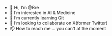 - 👋 Hi, I’m @Bre
- 👀 I’m interested in AI & Medicine
- 🌱 I’m currently learning Git
- 💞️ I’m looking to collaborate on X(former Twitter)
- 📫 How to reach me ... you can't at the moment
<!---
BreVans9/BreVans9 is a ✨ special ✨ repository because its `README.md` (this file) appears on your GitHub profile.
You can click the Preview link to take a look at your changes.
--->
